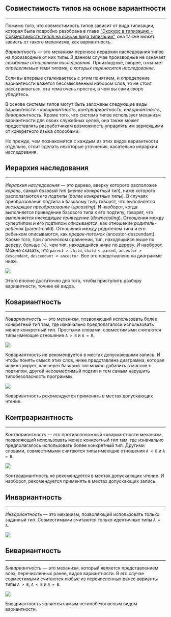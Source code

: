 ## Совместимость типов на основе вариантности
________________

Помимо того, что совместимость типов зависит от вида типизации, которая была подробно разобрана в главе [“Экскурс в типизацию - Совместимость типов на основе вида типизации”](), она также может зависть от такого механизма, как вариантность.

*Вариантность* — это механизм переноса иерархии наследования типов на производные от них типы. В данном случае производные не означает *связанные отношением наследования*. Производные, скорее, означает *определяемые теми типами, с которых переносится наследование*. 

Если вы впервые сталкиваетесь с этим понятием, и определение вариантности кажется бессмысленным набором слов, то не стоит расстраиваться, эта тема очень простая, в чем вы сами скоро убедитесь.

В основе системы типов могут быть заложены следующие виды вариантности - *ковариантность*, *контрвариантность*, *инвариантность*, *бивариантность*. Кроме того, что система типов использует механизм вариантности для своих служебных целей, она также может предоставлять разработчикам возможность управлять им зависящими от конкретного языка способами.

Но прежде, чем познакомится с каждым из этих видов вариантности отдельно, стоит сделать некоторые уточнения, касательно иерархии наследования.


## Иерархия наследования
________________

*Иерархия наследования* — это дерево, вверху которого расположен *корень*, самый *базовый тип* (*менее конкретный тип*), ниже которого располагаются его *подтипы* (*более конкретные типы*). В случаях преобразования подтипа к базовому типу говорят, что выполняется *восходящее преобразование*  (*upcasting*). И наоборот, когда выполняется приведение базового типа к его подтипу, говорят, что выполняется *нисходящее приведение* (*downcasting*). Отношения между супертипом и его подтипом описываются, как отношение *родитель-ребенок* (parent-child). Отношения между родителем типа и его ребенком описываются, как *предок-потомок* (ancestor-descendant). Кроме того, при логическом сравнении, тип,  находящийся выше по дереву, больше (`>`), чем тип, находящийся ниже по дереву. И наоборот. Можно сказать, что `parent > child`, `child < parent`, `ancestor > descendant`, `descendant < ancestor`. Все это представлено на диаграмме ниже.

![](./images/nominative-types-hierarchical-tree.png)

Этого вполне достаточно для того, чтобы приступить разбору вариантности, точнее её видов.


## Ковариантность
________________

*Ковариантность* — это механизм, позволяющий использовать более конкретный тип там, где изначально предполагалось использовать менее конкретный тип. Простыми словами, совместимыми считаются типы имеющие отношение `A > B` и `A = B`.

![](./images/nominative-types-covariance-compatible.png)

Ковариантность не рекомендуется в местах допускающими запись. И чтобы понять смысл этих слов, ниже представлена диаграмма, которая иллюстрирует, как через базовый тип можно добавить в массив с подтипом, другой несовместимый подтип и тем самым нарушить типобезопасность программы.

![](./images/nominative-types-covariace-bad-example.png)

Ковариантность рекомендуется применять в местах допускающих чтение.


## Контрвариантность
________________

*Контвариантность* — это противоположный ковариантности механизм, позволяющий использовать менее конкретный тип там, где изначально предполагалось использовать более конкретный тип. Другими словами, совместимыми считаются типы имеющие отношения `A < B` и `A = B`.

![](./images/nominative-types-contrvariance-compatible.png)

Контрвариантность не рекомендуется в местах допускающих чтение. И наоборот, рекомендуется применять в местах допускающих запись.


## Инвариантность
________________

*Инвариантность* — это механизм, позволяющий использовать только заданный тип. Совместимыми считаются только идентичные типы `A = A`.

![](./images/nominative-types-invariance-compatible.png)


## Бивариантность
________________

*Бивариантность* — это механизм, который является представлением всех, перечисленных ранее, видов вариантности. В его случае совместимыми считаются любые из перечисленных ранее варианты типы `A > B`, `A < B` и `A = B`.

![](./images/nominative-types-bivariance-compatible.png)

Бивариантность является самым нетипобезопасным видом вариантности.

